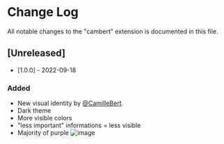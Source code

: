 # Change Log

All notable changes to the "cambert" extension is documented in this file.

## [Unreleased]

- [1.0.0] - 2022-09-18
### Added
- New visual identity by [@CamilleBert](https://github.com/CamilleBert).
- Dark theme
- More visible colors
- "less important" informations = less visible 
- Majority of purple 
![image](https://user-images.githubusercontent.com/60038113/190912542-5be9c8ca-39c3-4382-8793-e61ae85a5f74.png)
